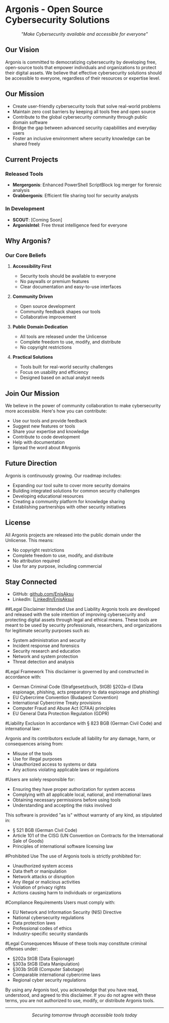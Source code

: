 # Argonis - Open Source Cybersecurity Solutions

<p align="center">
  <i>"Make Cybersecurity available and accessible for everyone"</i>
</p>

## Our Vision

Argonis is committed to democratizing cybersecurity by developing free, open-source tools that empower individuals and organizations to protect their digital assets. We believe that effective cybersecurity solutions should be accessible to everyone, regardless of their resources or expertise level.

## Our Mission

- Create user-friendly cybersecurity tools that solve real-world problems
- Maintain zero cost barriers by keeping all tools free and open source
- Contribute to the global cybersecurity community through public domain software
- Bridge the gap between advanced security capabilities and everyday users
- Foster an inclusive environment where security knowledge can be shared freely

## Current Projects

### Released Tools
- **Mergergonis**: Enhanced PowerShell ScriptBlock log merger for forensic analysis
- **Grabbergonis**: Efficient file sharing tool for security analysts

### In Development
- **SCOUT**: [Coming Soon]
- **ArgonisIntel**: Free threat intelligence feed for everyone

## Why Argonis?

### Our Core Beliefs

1. **Accessibility First**
   - Security tools should be available to everyone
   - No paywalls or premium features
   - Clear documentation and easy-to-use interfaces

2. **Community Driven**
   - Open source development
   - Community feedback shapes our tools
   - Collaborative improvement

3. **Public Domain Dedication**
   - All tools are released under the Unlicense
   - Complete freedom to use, modify, and distribute
   - No copyright restrictions

4. **Practical Solutions**
   - Tools built for real-world security challenges
   - Focus on usability and efficiency
   - Designed based on actual analyst needs

## Join Our Mission

We believe in the power of community collaboration to make cybersecurity more accessible. Here's how you can contribute:

- Use our tools and provide feedback
- Suggest new features or tools
- Share your expertise and knowledge
- Contribute to code development
- Help with documentation
- Spread the word about #Argonis

## Future Direction

Argonis is continuously growing. Our roadmap includes:
- Expanding our tool suite to cover more security domains
- Building integrated solutions for common security challenges
- Developing educational resources
- Creating a community platform for knowledge sharing
- Establishing partnerships with other security initiatives

## License

All Argonis projects are released into the public domain under the Unlicense. This means:
- No copyright restrictions
- Complete freedom to use, modify, and distribute
- No attribution required
- Use for any purpose, including commercial

## Stay Connected

- GitHub: [github.com/EnisAksu](https://github.com/EnisAksu)
- LinkedIn: [[LinkedIn/EnisAksu](https://www.linkedin.com/in/enisaksu/)]

##Legal Disclaimer
Intended Use and Liability
Argonis tools are developed and released with the sole intention of improving cybersecurity and protecting digital assets through legal and ethical means. These tools are meant to be used by security professionals, researchers, and organizations for legitimate security purposes such as:

- System administration and security
- Incident response and forensics
- Security research and education
- Network and system protection
- Threat detection and analysis

#Legal Framework
This disclaimer is governed by and constructed in accordance with:

- German Criminal Code (Strafgesetzbuch, StGB) §202a-d (Data espionage, phishing, acts preparatory to data espionage and phishing)
- EU Cybercrime Convention (Budapest Convention)
- International Cybercrime Treaty provisions
- Computer Fraud and Abuse Act (CFAA) principles
- EU General Data Protection Regulation (GDPR)

#Liability Exclusion
In accordance with § 823 BGB (German Civil Code) and international law:

Argonis and its contributors exclude all liability for any damage, harm, or consequences arising from:

- Misuse of the tools
- Use for illegal purposes
- Unauthorized access to systems or data
- Any actions violating applicable laws or regulations


#Users are solely responsible for:

- Ensuring they have proper authorization for system access
- Complying with all applicable local, national, and international laws
- Obtaining necessary permissions before using tools
- Understanding and accepting the risks involved


This software is provided "as is" without warranty of any kind, as stipulated in:

- § 521 BGB (German Civil Code)
- Article 101 of the CISG (UN Convention on Contracts for the International Sale of Goods)
- Principles of international software licensing law


#Prohibited Use
The use of Argonis tools is strictly prohibited for:

- Unauthorized system access
- Data theft or manipulation
- Network attacks or disruption
- Any illegal or malicious activities
- Violation of privacy rights
- Actions causing harm to individuals or organizations

#Compliance Requirements
Users must comply with:

- EU Network and Information Security (NIS) Directive
- National cybersecurity regulations
- Data protection laws
- Professional codes of ethics
- Industry-specific security standards

#Legal Consequences
Misuse of these tools may constitute criminal offenses under:

- §202a StGB (Data Espionage)
- §303a StGB (Data Manipulation)
- §303b StGB (Computer Sabotage)
- Comparable international cybercrime laws
- Regional cyber security regulations

By using any Argonis tool, you acknowledge that you have read, understood, and agreed to this disclaimer. If you do not agree with these terms, you are not authorized to use, modify, or distribute Argonis tools.

---

<p align="center">
  <i>Securing tomorrow through accessible tools today</i>
</p>
